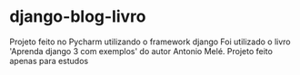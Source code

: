 # django-blog-livro

Projeto feito no Pycharm utilizando o framework django
Foi utilizado o livro 'Aprenda django 3 com exemplos' do autor Antonio Melé.
Projeto feito apenas para estudos
